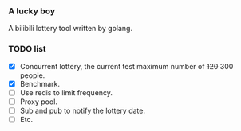 ### A lucky boy
A bilibili lottery tool written by golang.
### TODO list
- [x] Concurrent lottery, the current test maximum number of ~~120~~ 300 people.
- [x] Benchmark.
- [ ] Use redis to limit frequency.
- [ ] Proxy pool.
- [ ] Sub and pub to notify the lottery date.
- [ ] Etc.